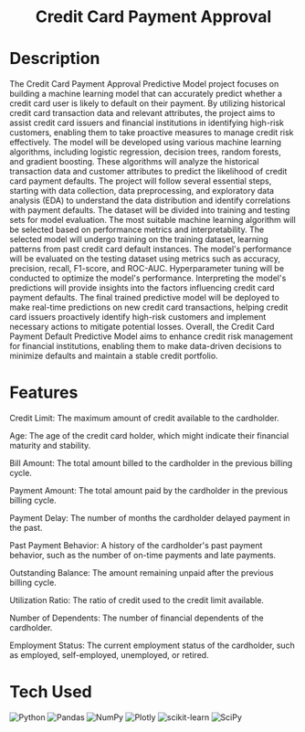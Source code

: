 <div align="center">
      <h1>Credit Card Payment Approval</h1>
     </div>


# Description
The Credit Card Payment Approval Predictive Model project focuses on building a machine learning model that can accurately predict whether a credit card user is likely to default on their payment. By utilizing historical credit card transaction data and relevant attributes, the project aims to assist credit card issuers and financial institutions in identifying high-risk customers, enabling them to take proactive measures to manage credit risk effectively.  The model will be developed using various machine learning algorithms, including logistic regression, decision trees, random forests, and gradient boosting. These algorithms will analyze the historical transaction data and customer attributes to predict the likelihood of credit card payment defaults.  The project will follow several essential steps, starting with data collection, data preprocessing, and exploratory data analysis (EDA) to understand the data distribution and identify correlations with payment defaults. The dataset will be divided into training and testing sets for model evaluation. The most suitable machine learning algorithm will be selected based on performance metrics and interpretability.  The selected model will undergo training on the training dataset, learning patterns from past credit card default instances. The model's performance will be evaluated on the testing dataset using metrics such as accuracy, precision, recall, F1-score, and ROC-AUC. Hyperparameter tuning will be conducted to optimize the model's performance.  Interpreting the model's predictions will provide insights into the factors influencing credit card payment defaults. The final trained predictive model will be deployed to make real-time predictions on new credit card transactions, helping credit card issuers proactively identify high-risk customers and implement necessary actions to mitigate potential losses.  Overall, the Credit Card Payment Default Predictive Model aims to enhance credit risk management for financial institutions, enabling them to make data-driven decisions to minimize defaults and maintain a stable credit portfolio.

# Features
Credit Limit: The maximum amount of credit available to the cardholder.

Age: The age of the credit card holder, which might indicate their financial maturity and stability.

Bill Amount: The total amount billed to the cardholder in the previous billing cycle.

Payment Amount: The total amount paid by the cardholder in the previous billing cycle.

Payment Delay: The number of months the cardholder delayed payment in the past.

Past Payment Behavior: A history of the cardholder's past payment behavior, such as the number of on-time payments and late payments.

Outstanding Balance: The amount remaining unpaid after the previous billing cycle.

Utilization Ratio: The ratio of credit used to the credit limit available.

Number of Dependents: The number of financial dependents of the cardholder.

Employment Status: The current employment status of the cardholder, such as employed, self-employed, unemployed, or retired.

# Tech Used
 ![Python](https://img.shields.io/badge/python-3670A0?style=for-the-badge&logo=python&logoColor=ffdd54) ![Pandas](https://img.shields.io/badge/pandas-%23150458.svg?style=for-the-badge&logo=pandas&logoColor=white) ![NumPy](https://img.shields.io/badge/numpy-%23013243.svg?style=for-the-badge&logo=numpy&logoColor=white) ![Plotly](https://img.shields.io/badge/Plotly-%233F4F75.svg?style=for-the-badge&logo=plotly&logoColor=white) ![scikit-learn](https://img.shields.io/badge/scikit--learn-%23F7931E.svg?style=for-the-badge&logo=scikit-learn&logoColor=white) ![SciPy](https://img.shields.io/badge/SciPy-%230C55A5.svg?style=for-the-badge&logo=scipy&logoColor=%white)
      

<!-- </> with 💛 by readMD (https://readmd.itsvg.in) -->
    

